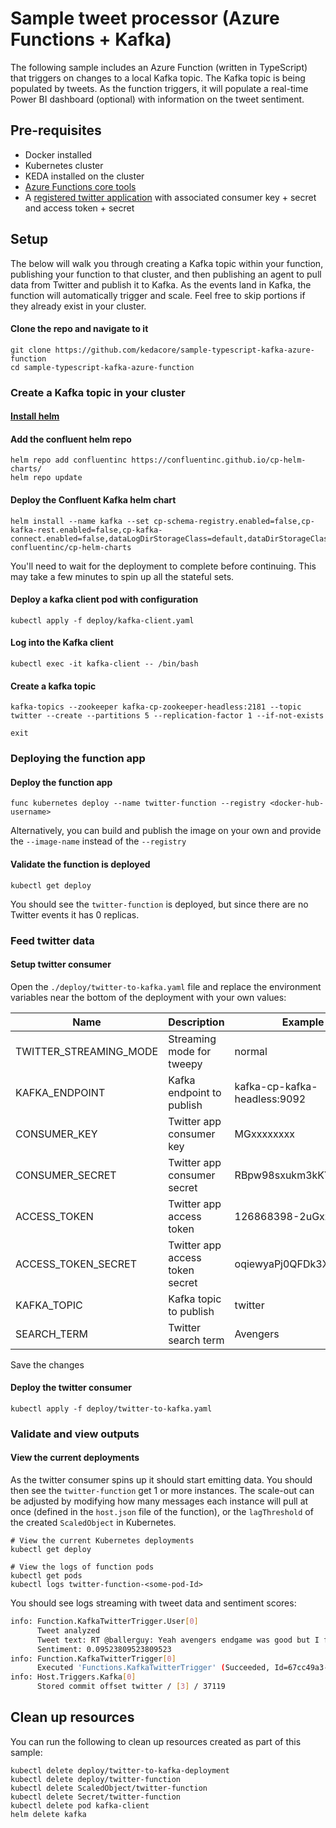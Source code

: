 # Sample tweet processor (Azure Functions + Kafka)

The following sample includes an Azure Function (written in TypeScript) that triggers on changes to a local Kafka topic.  The Kafka topic is being populated by tweets.  As the function triggers, it will populate a real-time Power BI dashboard (optional) with information on the tweet sentiment.

## Pre-requisites

* Docker installed
* Kubernetes cluster
* KEDA installed on the cluster
* [Azure Functions core tools](https://github.com/azure/azure-functions-core-tools#installing)
* A [registered twitter application](https://developer.twitter.com/apps) with associated consumer key + secret and access token + secret

## Setup

The below will walk you through creating a Kafka topic within your function, publishing your function to that cluster, and then publishing an agent to pull data from Twitter and publish it to Kafka.  As the events land in Kafka, the function will automatically trigger and scale.  Feel free to skip portions if they already exist in your cluster.

#### Clone the repo and navigate to it
```cli
git clone https://github.com/kedacore/sample-typescript-kafka-azure-function
cd sample-typescript-kafka-azure-function
```

### Create a Kafka topic in your cluster

#### [Install helm](https://helm.sh/docs/using_helm/)

#### Add the confluent helm repo
```cli
helm repo add confluentinc https://confluentinc.github.io/cp-helm-charts/
helm repo update
```

#### Deploy the Confluent Kafka helm chart
```cli
helm install --name kafka --set cp-schema-registry.enabled=false,cp-kafka-rest.enabled=false,cp-kafka-connect.enabled=false,dataLogDirStorageClass=default,dataDirStorageClass=default,storageClass=default confluentinc/cp-helm-charts
```

You'll need to wait for the deployment to complete before continuing.  This may take a few minutes to spin up all the stateful sets.

#### Deploy a kafka client pod with configuration
```cli
kubectl apply -f deploy/kafka-client.yaml
```

#### Log into the Kafka client
```cli
kubectl exec -it kafka-client -- /bin/bash
```

#### Create a kafka topic
```cli
kafka-topics --zookeeper kafka-cp-zookeeper-headless:2181 --topic twitter --create --partitions 5 --replication-factor 1 --if-not-exists

exit
```

### Deploying the function app

#### Deploy the function app

```cli
func kubernetes deploy --name twitter-function --registry <docker-hub-username>
```

Alternatively, you can build and publish the image on your own and provide the `--image-name` instead of the `--registry`

#### Validate the function is deployed

```cli
kubectl get deploy
```

You should see the `twitter-function` is deployed, but since there are no Twitter events it has 0 replicas.

### Feed twitter data

#### Setup twitter consumer

Open the `./deploy/twitter-to-kafka.yaml` file and replace the environment variables near the bottom of the deployment with your own values:

|Name|Description|Example|
|--|--|--|
|TWITTER_STREAMING_MODE|Streaming mode for tweepy|normal|
|KAFKA_ENDPOINT|Kafka endpoint to publish|kafka-cp-kafka-headless:9092|
|CONSUMER_KEY|Twitter app consumer key|MGxxxxxxxx|
|CONSUMER_SECRET|Twitter app consumer secret|RBpw98sxukm3kKYxxxxx|
|ACCESS_TOKEN|Twitter app access token|126868398-2uGxxxxxx|
|ACCESS_TOKEN_SECRET|Twitter app access token secret|oqiewyaPj0QFDk3Xl2Pxxxxx|
|KAFKA_TOPIC|Kafka topic to publish|twitter|
|SEARCH_TERM|Twitter search term|Avengers|

Save the changes

#### Deploy the twitter consumer

```cli
kubectl apply -f deploy/twitter-to-kafka.yaml
```

### Validate and view outputs

#### View the current deployments

As the twitter consumer spins up it should start emitting data.  You should then see the `twitter-function` get 1 or more instances.  The scale-out can be adjusted by modifying how many messages each instance will pull at once (defined in the `host.json` file of the function), or the `lagThreshold` of the created `ScaledObject` in Kubernetes.

```cli
# View the current Kubernetes deployments
kubectl get deploy

# View the logs of function pods
kubectl get pods
kubectl logs twitter-function-<some-pod-Id>
```

You should see logs streaming with tweet data and sentiment scores:

```bash
info: Function.KafkaTwitterTrigger.User[0]
      Tweet analyzed
      Tweet text: RT @ballerguy: Yeah avengers endgame was good but I found out my boyfriend is a movie clapper so at what cost
      Sentiment: 0.09523809523809523
info: Function.KafkaTwitterTrigger[0]
      Executed 'Functions.KafkaTwitterTrigger' (Succeeded, Id=67cc49a3-0e13-4fa8-b605-a041ce37420a)
info: Host.Triggers.Kafka[0]
      Stored commit offset twitter / [3] / 37119
```

## Clean up resources

You can run the following to clean up resources created as part of this sample:

```cli
kubectl delete deploy/twitter-to-kafka-deployment
kubectl delete deploy/twitter-function
kubectl delete ScaledObject/twitter-function
kubectl delete Secret/twitter-function
kubectl delete pod kafka-client
helm delete kafka
```